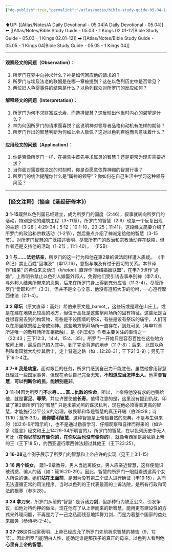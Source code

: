 ```yaml
---
{"dg-publish":true,"permalink":"/atlas/notes/bible-study-guide-05-04-1-kings-03/","noteIcon":""}
---
```


⬆️UP: [[Atlas/Notes/A Daily Devotional - 05.04\|A Daily Devotional - 05.04]]
⬅️ [[Atlas/Notes/Bible Study Guide - 05.03 - 1 Kings 02.01-12\|Bible Study Guide - 05.03 - 1 Kings 02.01-12]]
➡️ [[Atlas/Notes/Bible Study Guide - 05.05 - 1 Kings 04\|Bible Study Guide - 05.05 - 1 Kings 04]] 

---

#### 观察经文的问题（Observation）：

1. 所罗门在梦中向神求什么？神是如何回应他的请求的？
2. 所罗门与埃及法老的联姻是在哪一章被提到？这在以色列历史中是否常见？
3. 两位妇人争婴事件的结果是什么？以色列民众对所罗门的反应如何？

#### 解释经文的问题（Interpretation）：

1. 所罗门为何不求财富或长寿，而选择智慧？这反映出他当时内心的渴望是什么？
2. 神为何因所罗门的请求而喜悦？这说明神对领导者品格和动机有怎样的期待？
3. 所罗门作出的智慧判断为何如此令人敬佩？这对以色列百姓而言意味着什么？
#### 应用经文的问题（Application）：

1. 你是否像所罗门一样，在祷告中首先寻求属灵的智慧？还是更常为现实需要祈求？
2. 当你面对需要做决定的时刻时，你是否愿意依靠神赐的智慧行事？
3. 所罗门的统治提醒你什么是“属神的领导”？你如何在自己生活中学习这种领导风范？

---
### 【经文注释】（摘自《圣经研修本》）

**3:1-15**既然以色列国已经建立，成为所罗门的国度（2:46），叙事就转向所罗门的活动，特别是他的建筑工程（3~11章）。所罗门的智慧（2:6）也是一个反复出现的主题（3-28；4:29-34；5:12；10:1-10，23-25；11:41）。这段经文简要介绍了所罗门的政治和宗教活动（1-2节），然后重点介绍了神派定给他的智慧（3-15节）。对所罗门智慧的广泛描述表明，尽管所罗门的政治和宗教活动存在缺陷，但作者还是支持他的活动（1-2节；11:1-40）。 （FSB）

**3:1** **与……法老结亲**，所罗门的这一行为和他在第2章的做法同样遭人质疑。 《申命记》禁止百姓“回埃及”（申17:16），意指与埃及有过于密切的关系。本节译作“结亲” 的希伯来文动词（_khatan_）直译作“缔结婚姻联盟”，在申7:3译作“通婚”，上帝明令禁止以色列人嫁娶外邦人，免得他们受引诱去事奉别神（申7:4）。与外邦人结亲所带来的恶果，后来在所罗门身上得到充分应验（11:3-4）。尽管所罗门“爱耶和华”（3:3），但并不是全心全意，他没有遵照大卫的吩咐，一心遵行摩西律法（2:1-4）。

**3:2** **邱坛**（原文直译：高处）希伯来原文是_bamot_，这些坛或是建在山丘上，或是在建在地势比较高的地方，但位于高处是这些祭拜场所的固有特征。这些坛是百姓很容易去到的构筑物，有些是不设围墙的祭坛，有些是设有祭坛的庙宇，人们可以在那里献祭给上帝或别神。这些地方祭拜场所一直存在，到处可见（与申12章所述唯一的敬拜场所互相抵触），是《列王纪》作者主要关注的事情之一（22:43；王下12:3，14:4，15:4、35）。所罗门一开始只是容忍百姓在这些地方敬拜上帝，最后自己陷入其中，到了完全背道的地步（11:7-8）；后来，北国以色列和南国犹大均步其后尘，走上背道之路（如：12:28-31；王下21:3-9）；另见王下16:1-4注。

**3:7-9** **我是幼童**，面对艰巨的任务，所罗门感到自己力不能胜任。虽然他曾用智慧处理过一些国家事务，但现在承认自己完全无知，**不知道应当怎样出入**。他需要**智慧**，**可以判断你的民，能辨别是非**。

**3:11-14**因为所罗门**不**求**寿……富…仇敌的性命**，所以，上帝将他没有求的也赐给他，就是**富足、尊荣**，并应许要使他**长寿**。值得注意的是，这里没有提到仇敌，印证了第2章所罗门的“智慧” 只是未蒙光照的谋求私利，现在他必须得着更高的智慧，才能施行公平公义的治理。敬畏耶和华是智慧的真正开端（伯28:28；诗11:10；箴15:33）。**赐你聪明智慧**，这种智慧是上帝超自然的恩典，不是与生俱来的（如2:6-9所暗示的），也不是通过勤奋学习、仔细观察和自律而得来的（如许多《箴言》经文和王上14:29-34所明言的）。所罗门的智慧，在以色列历史中无人可比（**在你以前没有像你的，在你以后也没有像你的**），就像希西家是最依靠上帝的王（王下18:5），约西亚遵行摩西律法超过其他王（王下23:25）。

**3:16-28**这个例子展示了所罗门的智慧和上帝应许的实现（见王上3:1-15）

**3:16 两个妓女，** 箴1~9章教导，男人当远离妓女。男人应亲近智慧，这样便能识破诱惑、骗人的话（如：箴16:20-29）。因此，智慧的所罗门一眼就看透这两个女人所说的话。她们**站在王面前**，是因为没有第二个证人进行确证（申19:15），从而无法遵循正常的司法程序。当时以色列的王代表最高的上诉法院，是所有行政和司法的根基（参3:28）。

**3:24 拿刀来**，所罗门从前的“智慧” 是诉诸**刀剑**，但那种行为缺乏公义、引发争议，如他对待约押的做法。现在他有了从上帝而来的新智慧，能用更有建设性的方式来外理问题，不再是为了一己之私而残忍地挥舞刀剑，而是为着整个国家的益处来服务（参诗45:2-4）。

**3:27-28**这件讼案表明，上帝已经应允了所罗门先前祈求智慧的祷告（9、12节）。因此所罗门能明白人性，能确定谁是那孩子的真正的母亲。以色列人看到**他心里有上帝的智慧**。